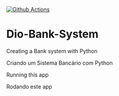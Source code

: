 [![Github Actions](https://github.com/mathewsrc/Dio-Bank-System/actions/workflows/main.yml/badge.svg)](https://github.com/mathewsrc/Dio-Bank-System/actions/workflows/main.yml)

# Dio-Bank-System

Creating a Bank system with Python

Criando um Sistema Bancário com Python

Running this app

Rodando este app
